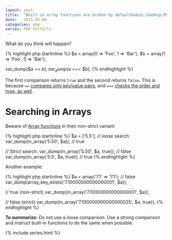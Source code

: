 ```yaml
---
layout: post
title:  "Built-in array functions are broken by default&nbsp;in&nbsp;PHP&nbsp;(2/2)"
date:   2015-03-09
categories: php
series: PHP Pitfalls
---
```


What do you think will happen?

{% highlight php startinline %}
$a = array(0 => 'Foo', 1 => 'Bar');
$b = array(1 => 'Foo', 0 => 'Bar');

var_dump($a == $b);
var_dump($a === $b);
{% endhighlight %}

The first comparison returns `true` and the second returns `false`. This is because
`==` [compares only key/value pairs][php.operators-array], and `===` [checks the order and type, as well][php.operators-array].

# Searching in Arrays

Beware of [Array functions][php.array-functions] in their non-strict variant:

{% highlight php startinline %}
$a = ['5.5'];
// loose search:
var_dump(in_array('5.50', $a)); // true

// Strict search:
var_dump(in_array('5.50', $a, true)); // false
var_dump(in_array('5.5', $a, true)); // true
{% endhighlight %}

Another example:

{% highlight php startinline %}
$a = array('7.1' => '7.1');
// false
var_dump(array_key_exists('7.10000000000000001', $a));

// true (non-strict)
var_dump(in_array('7.10000000000000001', $a));

// false (strict)
var_dump(in_array('7.100000000000000025', $a, true));
{% endhighlight %}

**To summarize:**
Do not use a loose comparison. Use a strong comparison and instruct built-in functions to do the same when possible.


{% include series.html %}

[php.references]: http://php.net/manual/en/language.references.whatdo.php
[php.spl-types]: http://php.net/manual/en/book.spl-types.php
[php.array-functions]: http://php.net/manual/en/ref.array.php
[php.arrays#syntax]: http://php.net/manual/en/language.types.array.php#language.types.array.syntax
[php.operators-array]: http://php.net/manual/en/language.operators.array.php#language.operators.array
[php.type-juggling]: http://php.net/manual/en/types.comparisons.php#types.comparisions-loose
[php.type-casting]: http://php.net/manual/en/language.types.type-juggling.php#language.types.typecasting
[php.type-comparison#types-table]: http://php.net/manual/en/language.operators.comparison.php#language.operators.comparison.types
[php.string#to-number]: http://php.net/manual/en/language.types.string.php#language.types.string.conversion
[php.array-search]: http://php.net/manual/en/function.array-search.php
[php.array-intersect#notes]: http://php.net/manual/en/function.array-intersect.php#refsect1-function.array-intersect-notes
[php.sort#parameters]: http://php.net/manual/en/function.sort.php#refsect1-function.sort-parameters
[php.is-numeric]: http://php.net/manual/en/function.is-numeric.php
[php.ctype-digit]: http://php.net/manual/en/function.ctype-digit.php
[php.gmp-cmp]: http://php.net/manual/en/function.gmp-cmp.php
[php.bccomp]: http://php.net/manual/en/function.bccomp.php


